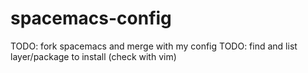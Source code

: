 # spacemacs-config

TODO: fork spacemacs and merge with my config
TODO: find and list layer/package to install (check with vim)
